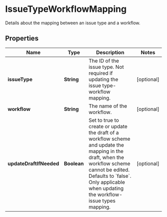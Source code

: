

# IssueTypeWorkflowMapping

Details about the mapping between an issue type and a workflow.

## Properties

Name | Type | Description | Notes
------------ | ------------- | ------------- | -------------
**issueType** | **String** | The ID of the issue type. Not required if updating the issue type-workflow mapping. |  [optional]
**workflow** | **String** | The name of the workflow. |  [optional]
**updateDraftIfNeeded** | **Boolean** | Set to true to create or update the draft of a workflow scheme and update the mapping in the draft, when the workflow scheme cannot be edited. Defaults to &#x60;false&#x60;. Only applicable when updating the workflow-issue types mapping. |  [optional]



